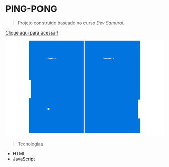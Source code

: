 # PING-PONG

> Projeto construído baseado no curso *Dev Samurai*.

[Clique aqui para acessar!](https://p4llom4.github.io/Ping-Pong)

![preview](./.github/preview.png.png)

> Tecnologias
- HTML
- JavaScript
